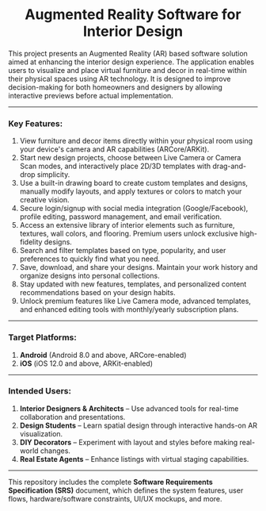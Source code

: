 
<h1 align = center> Augmented Reality Software for Interior Design </h1>

<p aliign=justified>This project presents an Augmented Reality (AR) based software solution aimed at enhancing the interior design experience. The application enables users to visualize and place virtual furniture and decor in real-time within their physical spaces using AR technology. It is designed to improve decision-making for both homeowners and designers by allowing interactive previews before actual implementation.</p>

---

### **Key Features:**

[](https://github.com/RogerThatTan/Project-5_Universus_Tourism_Webtech#features-of-the-website-include)

1. View furniture and decor items directly within your physical room using your device's camera and AR capabilities (ARCore/ARKit).
2. Start new design projects, choose between Live Camera or Camera Scan modes, and interactively place 2D/3D templates with drag-and-drop simplicity.
3. Use a built-in drawing board to create custom templates and designs, manually modify layouts, and apply textures or colors to match your creative vision.
4. Secure login/signup with social media integration (Google/Facebook), profile editing, password management, and email verification.
5. Access an extensive library of interior elements such as furniture, textures, wall colors, and flooring. Premium users unlock exclusive high-fidelity designs.
6. Search and filter templates based on type, popularity, and user preferences to quickly find what you need.
7. Save, download, and share your designs. Maintain your work history and organize designs into personal collections.
8. Stay updated with new features, templates, and personalized content recommendations based on your design habits.
9. Unlock premium features like Live Camera mode, advanced templates, and enhanced editing tools with monthly/yearly subscription plans.

---

### Target Platforms:

1. **Android** (Android 8.0 and above, ARCore-enabled)
2. **iOS** (iOS 12.0 and above, ARKit-enabled)

---

### Intended Users:

1. **Interior Designers & Architects** – Use advanced tools for real-time collaboration and presentations.
2. **Design Students** – Learn spatial design through interactive hands-on AR visualization.
3. **DIY Decorators** – Experiment with layout and styles before making real-world changes.
4. **Real Estate Agents** – Enhance listings with virtual staging capabilities.

---

This repository includes the complete **Software Requirements Specification (SRS)** document, which defines the system features, user flows, hardware/software constraints, UI/UX mockups, and more.
